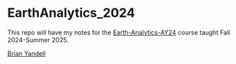 # EarthAnalytics_2024

This repo will have my notes for the
[Earth-Analytics-AY24](https://github.com/earthlab-education/Earth-Analytics-AY24)
course taught Fall 2024-Summer 2025.

[Brian Yandell](https://github.com/byandell)